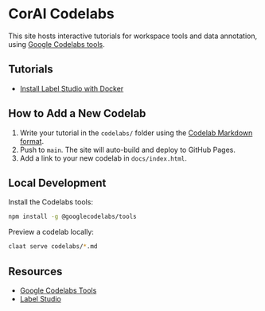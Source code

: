 # CorAI Codelabs

This site hosts interactive tutorials for workspace tools and data annotation, using [Google Codelabs tools](https://github.com/googlecodelabs/tools).

## Tutorials
- [Install Label Studio with Docker](https://googlecodelabs.github.io/tools/codelab/static/?path=/workspaces/CorAI/codelabs/labelstudio-docker-install.md)

## How to Add a New Codelab
1. Write your tutorial in the `codelabs/` folder using the [Codelab Markdown format](https://github.com/googlecodelabs/tools/blob/master/FORMAT-GUIDE.md).
2. Push to `main`. The site will auto-build and deploy to GitHub Pages.
3. Add a link to your new codelab in `docs/index.html`.

## Local Development
Install the Codelabs tools:

```bash
npm install -g @googlecodelabs/tools
```

Preview a codelab locally:

```bash
claat serve codelabs/*.md
```

## Resources
- [Google Codelabs Tools](https://github.com/googlecodelabs/tools)
- [Label Studio](https://labelstud.io/)

